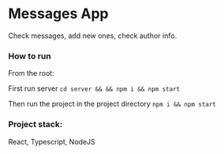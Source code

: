 # Messages App

Check messages, add new ones, check author info.

### How to run 

From the root:

First run server `cd server && && npm i && npm start`

Then run the project in the project directory `npm i && npm start`

### Project stack: 
React, Typescript, NodeJS

